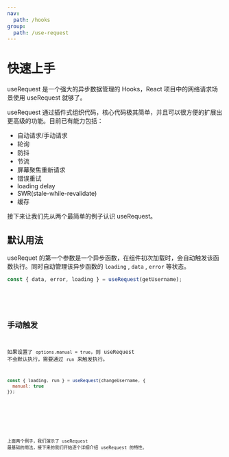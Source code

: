 ```yaml
---
nav:
  path: /hooks
group:
  path: /use-request
---
```


# 快速上手

useRequest 是一个强大的异步数据管理的 Hooks，React 项目中的网络请求场景使用 useRequest 就够了。

useRequest 通过插件式组织代码，核心代码极其简单，并且可以很方便的扩展出更高级的功能。目前已有能力包括：

* 自动请求/手动请求
* 轮询
* 防抖
* 节流
* 屏幕聚焦重新请求
* 错误重试
* loading delay
* SWR(stale-while-revalidate)
* 缓存

接下来让我们先从两个最简单的例子认识 useRequest。

## 默认用法

useRequet 的第一个参数是一个异步函数，在组件初次加载时，会自动触发该函数执行。同时自动管理该异步函数的 `loading` , `data` , `error` 等状态。

```js
const { data, error, loading } = useRequest(getUsername);
```

<br />

<code src="./demo/default.tsx" />

## 手动触发

如果设置了 `options.manual = true`，则 useRequest 不会默认执行，需要通过 `run` 来触发执行。

```js
const { loading, run } = useRequest(changeUsername, {
  manual: true
});
```

<br />

<code src="./demo/manual.tsx" />

上面两个例子，我们演示了 useRequest 最基础的用法，接下来的我们开始逐个详细介绍 useRequest 的特性。
